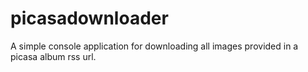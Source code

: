 picasadownloader
================

A simple console application for downloading all images provided in a picasa album rss url.
